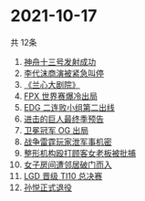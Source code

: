 # 2021-10-17
  共 12条

  <!-- BEGIN -->
  <!-- 最后更新时间:Sun Oct 17 2021 08:12:09 GMT+0000 (Coordinated Universal Time) -->
  1. [神舟十三号发射成功](https://www.zhihu.com/search?q=神舟十三号)
1. [李代沫商演被紧急叫停](https://www.zhihu.com/search?q=李代沫)
1. [《兰心大剧院》](https://www.zhihu.com/search?q=兰心大剧院)
1. [FPX 世界赛爆冷出局](https://www.zhihu.com/search?q=FPX)
1. [EDG 二连败小组第二出线](https://www.zhihu.com/search?q=EDG)
1. [进击的巨人最终季预告](https://www.zhihu.com/search?q=进击的巨人)
1. [卫冕冠军 OG 出局](https://www.zhihu.com/search?q=og)
1. [战争雷霆玩家泄军事机密](https://www.zhihu.com/search?q=战争雷霆)
1. [整形机构殴打顾客女老板被批捕](https://www.zhihu.com/search?q=整形机构女老板)
1. [女子房间遭邻居破门而入](https://www.zhihu.com/search?q=破门而入)
1. [LGD 晋级 TI10 总决赛](https://www.zhihu.com/search?q=LGD)
1. [孙悦正式退役](https://www.zhihu.com/search?q=孙悦)
  <!-- END -->
  